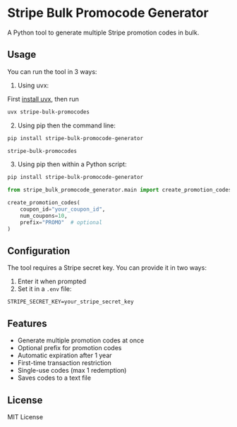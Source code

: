 # Stripe Bulk Promocode Generator

A Python tool to generate multiple Stripe promotion codes in bulk.

## Usage

You can run the tool in 3 ways:

1. Using uvx:

First [install uvx](https://docs.astral.sh/uv/getting-started/installation/), then run

```bash
uvx stripe-bulk-promocodes
```

2. Using pip then the command line:

```bash
pip install stripe-bulk-promocode-generator
```

```bash
stripe-bulk-promocodes
```

3. Using pip then within a Python script:

```bash
pip install stripe-bulk-promocode-generator
```

```python
from stripe_bulk_promocode_generator.main import create_promotion_codes

create_promotion_codes(
    coupon_id="your_coupon_id",
    num_coupons=10,
    prefix="PROMO"  # optional
)
```

## Configuration

The tool requires a Stripe secret key. You can provide it in two ways:

1. Enter it when prompted
2. Set it in a `.env` file:

```
STRIPE_SECRET_KEY=your_stripe_secret_key
```

## Features

- Generate multiple promotion codes at once
- Optional prefix for promotion codes
- Automatic expiration after 1 year
- First-time transaction restriction
- Single-use codes (max 1 redemption)
- Saves codes to a text file

## License

MIT License

